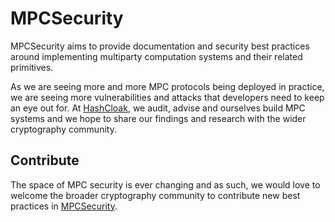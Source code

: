 # MPCSecurity

MPCSecurity aims to provide documentation and security best practices around implementing multiparty computation systems and their related primitives.

As we are seeing more and more MPC protocols being deployed in practice, we are seeing more vulnerabilities and attacks that developers need to keep an eye out for. At [HashCloak](hashcloak.com), we audit, advise and ourselves build MPC systems and we hope to share our findings and research with the wider cryptography community.

## Contribute

The space of MPC security is ever changing and as such, we would love to welcome the broader cryptography community to contribute new best practices in [MPCSecurity](https://github.com/hashcloak/mpcsecurity).